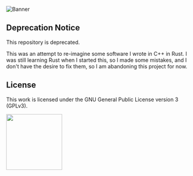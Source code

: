 ![Banner](https://s-christy.com/status-banner-service/deprecated/banner-slim.svg)

## Deprecation Notice

This repository is deprecated.

This was an attempt to re-imagine some software I wrote in C++ in Rust. I was
still learning Rust when I started this, so I made some mistakes, and I don't
have the desire to fix them, so I am abandoning this project for now.

## License

This work is licensed under the GNU General Public License version 3 (GPLv3).

[<img src="https://s-christy.com/status-banner-service/GPLv3_Logo.svg" width="150" />](https://www.gnu.org/licenses/gpl-3.0.en.html)
